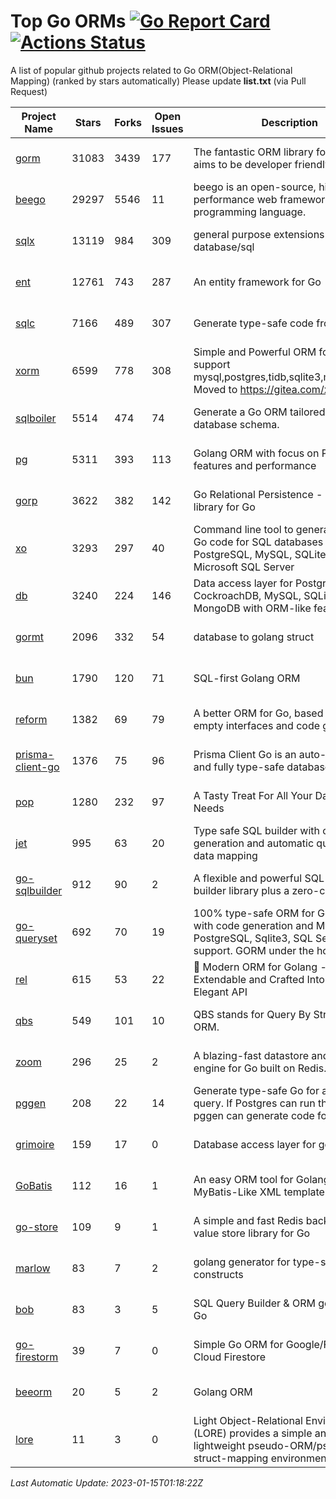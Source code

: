 # Top Go ORMs [![Go Report Card](https://goreportcard.com/badge/github.com/d-tsuji/awesome-go-orms)](https://goreportcard.com/report/github.com/d-tsuji/awesome-go-orms) [![Actions Status](https://github.com/d-tsuji/awesome-go-orms/workflows/CI/badge.svg)](https://github.com/d-tsuji/awesome-go-orms/actions)
A list of popular github projects related to Go ORM(Object-Relational Mapping) (ranked by stars automatically)
Please update **list.txt** (via Pull Request)

| Project Name | Stars | Forks | Open Issues | Description | Last Update |
| ------------ | ----- | ----- | ----------- | ----------- | ----------- |
| [gorm](https://github.com/go-gorm/gorm) | 31083 | 3439 | 177 | The fantastic ORM library for Golang, aims to be developer friendly | 2023-01-14 23:44:04 |
| [beego](https://github.com/beego/beego) | 29297 | 5546 | 11 | beego is an open-source, high-performance web framework for the Go programming language. | 2023-01-14 16:19:05 |
| [sqlx](https://github.com/jmoiron/sqlx) | 13119 | 984 | 309 | general purpose extensions to golang's database/sql | 2023-01-14 23:32:50 |
| [ent](https://github.com/ent/ent) | 12761 | 743 | 287 | An entity framework for Go | 2023-01-14 21:22:51 |
| [sqlc](https://github.com/kyleconroy/sqlc) | 7166 | 489 | 307 | Generate type-safe code from SQL | 2023-01-14 22:27:59 |
| [xorm](https://github.com/go-xorm/xorm) | 6599 | 778 | 308 | Simple and Powerful ORM for Go, support mysql,postgres,tidb,sqlite3,mssql,oracle, Moved to https://gitea.com/xorm/xorm | 2023-01-12 08:49:59 |
| [sqlboiler](https://github.com/volatiletech/sqlboiler) | 5514 | 474 | 74 | Generate a Go ORM tailored to your database schema. | 2023-01-14 17:57:34 |
| [pg](https://github.com/go-pg/pg) | 5311 | 393 | 113 | Golang ORM with focus on PostgreSQL features and performance | 2023-01-14 21:13:07 |
| [gorp](https://github.com/go-gorp/gorp) | 3622 | 382 | 142 | Go Relational Persistence - an ORM-ish library for Go | 2023-01-12 15:48:02 |
| [xo](https://github.com/xo/xo) | 3293 | 297 | 40 | Command line tool to generate idiomatic Go code for SQL databases supporting PostgreSQL, MySQL, SQLite, Oracle, and Microsoft SQL Server | 2023-01-12 03:08:05 |
| [db](https://github.com/upper/db) | 3240 | 224 | 146 | Data access layer for PostgreSQL, CockroachDB, MySQL, SQLite and MongoDB with ORM-like features. | 2023-01-14 10:03:04 |
| [gormt](https://github.com/xxjwxc/gormt) | 2096 | 332 | 54 | database to golang struct | 2023-01-09 02:46:07 |
| [bun](https://github.com/uptrace/bun) | 1790 | 120 | 71 | SQL-first Golang ORM | 2023-01-14 18:23:47 |
| [reform](https://github.com/go-reform/reform) | 1382 | 69 | 79 | A better ORM for Go, based on non-empty interfaces and code generation. | 2023-01-10 09:23:56 |
| [prisma-client-go](https://github.com/prisma/prisma-client-go) | 1376 | 75 | 96 | Prisma Client Go is an auto-generated and fully type-safe database client | 2023-01-14 17:32:48 |
| [pop](https://github.com/gobuffalo/pop) | 1280 | 232 | 97 | A Tasty Treat For All Your Database Needs | 2023-01-12 06:07:50 |
| [jet](https://github.com/go-jet/jet) | 995 | 63 | 20 | Type safe SQL builder with code generation and automatic query result data mapping | 2023-01-14 21:54:54 |
| [go-sqlbuilder](https://github.com/huandu/go-sqlbuilder) | 912 | 90 | 2 | A flexible and powerful SQL string builder library plus a zero-config ORM. | 2023-01-13 17:12:40 |
| [go-queryset](https://github.com/jirfag/go-queryset) | 692 | 70 | 19 | 100% type-safe ORM for Go (Golang) with code generation and MySQL, PostgreSQL, Sqlite3, SQL Server support. GORM under the hood. | 2022-12-30 10:23:02 |
| [rel](https://github.com/go-rel/rel) | 615 | 53 | 22 | :gem: Modern ORM for Golang - Testable, Extendable and Crafted Into a Clean and Elegant API | 2023-01-04 13:44:40 |
| [qbs](https://github.com/coocood/qbs) | 549 | 101 | 10 | QBS stands for Query By Struct. A Go ORM. | 2022-09-09 08:32:11 |
| [zoom](https://github.com/albrow/zoom) | 296 | 25 | 2 | A blazing-fast datastore and querying engine for Go built on Redis. | 2022-12-17 18:45:31 |
| [pggen](https://github.com/jschaf/pggen) | 208 | 22 | 14 | Generate type-safe Go for any Postgres query. If Postgres can run the query, pggen can generate code for it. | 2023-01-09 18:03:49 |
| [grimoire](https://github.com/Fs02/grimoire) | 159 | 17 | 0 | Database access layer for golang | 2022-12-21 15:18:02 |
| [GoBatis](https://github.com/mei-rune/GoBatis) | 112 | 16 | 1 | An easy ORM tool for Golang, support MyBatis-Like XML template SQL | 2022-12-02 04:21:56 |
| [go-store](https://github.com/gosuri/go-store) | 109 | 9 | 1 | A simple and fast Redis backed key-value store library for Go | 2022-09-27 09:00:46 |
| [marlow](https://github.com/dadleyy/marlow) | 83 | 7 | 2 | golang generator for type-safe sql api constructs | 2022-11-16 06:53:52 |
| [bob](https://github.com/stephenafamo/bob) | 83 | 3 | 5 | SQL Query Builder & ORM generator for Go | 2023-01-09 19:02:55 |
| [go-firestorm](https://github.com/jschoedt/go-firestorm) | 39 | 7 | 0 | Simple Go ORM for Google/Firebase Cloud Firestore | 2022-12-01 13:17:11 |
| [beeorm](https://github.com/latolukasz/beeorm) | 20 | 5 | 2 | Golang ORM | 2023-01-12 09:17:10 |
| [lore](https://github.com/abrahambotros/lore) | 11 | 3 | 0 | Light Object-Relational Environment (LORE) provides a simple and lightweight pseudo-ORM/pseudo-struct-mapping environment for Go | 2022-09-27 09:01:01 |

*Last Automatic Update: 2023-01-15T01:18:22Z*